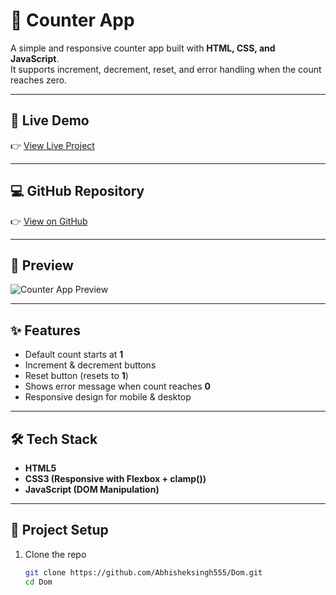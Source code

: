 # 🔢 Counter App

A simple and responsive counter app built with **HTML, CSS, and JavaScript**.  
It supports increment, decrement, reset, and error handling when the count reaches zero.  

---

## 🚀 Live Demo  
👉 [View Live Project](https://your-live-link-here.netlify.app/)  

---

## 💻 GitHub Repository  
👉 [View on GitHub](https://github.com/your-username/counter-app)  

---

## 👀 Preview  
![Counter App Preview](preview.png)  

---

## ✨ Features  
- Default count starts at **1**  
- Increment & decrement buttons  
- Reset button (resets to **1**)  
- Shows error message when count reaches **0**  
- Responsive design for mobile & desktop  

---

## 🛠️ Tech Stack  
- **HTML5**  
- **CSS3 (Responsive with Flexbox + clamp())**  
- **JavaScript (DOM Manipulation)**  

---

## 📂 Project Setup  
1. Clone the repo  
   ```bash
   git clone https://github.com/Abhisheksingh555/Dom.git
   cd Dom

